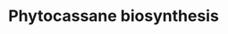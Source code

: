 ---
authors:
- Anwesha
- Egonw
- Eweitz
description: Developed by Gramene.org  Source:[http://plantreactome.gramene.org/ Plant
  Reactome].
last-edited: 2021-05-26
organisms:
- Oryza sativa
redirect_from:
- /index.php/Pathway:WP3101
- /instance/WP3101
schema-jsonld:
- '@context': https://schema.org/
  '@id': https://wikipathways.github.io/pathways/WP3101.html
  '@type': Dataset
  creator:
    '@type': Organization
    name: WikiPathways
  description: Developed by Gramene.org  Source:[http://plantreactome.gramene.org/
    Plant Reactome].
  keywords:
  - ent-cassa-12,15-diene
  - PPi
  - phytocassane D
  - ent-cassa-12,15-diene-2,3alpha-ol-11-keto
  - phytocassane E
  - phytocassane B
  - ent-cassa-12,15-diene-3alpha-ol-11-keto
  - diphosphate
  - ent-copalyl
  - synthase
  - phytocassane C
  - phytocassane A
  - ent-cassa-12,15-diene-3alpha-ol
  - (LOC_OS02G36140.1)
  - ent-Cassadiene
  license: CC0
  name: Phytocassane biosynthesis
seo: CreativeWork
title: Phytocassane biosynthesis
wpid: WP3101
---